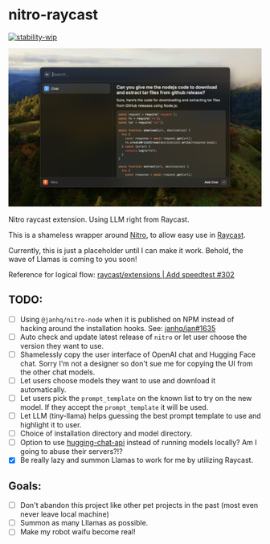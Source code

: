 # nitro-raycast

[![stability-wip](https://img.shields.io/badge/stability-wip-lightgrey.svg)](https://github.com/mkenney/software-guides/blob/master/STABILITY-BADGES.md#work-in-progress)

![POC screenshot](docs/static/img/nitro-raycast-2024-02-04.png)

Nitro raycast extension. Using LLM right from Raycast.

This is a shameless wrapper around [Nitro](https://github.com/janhq/nitro), to allow easy use in [Raycast](https://www.raycast.com/).

Currently, this is just a placeholder until I can make it work. Behold, the wave of Llamas is coming to you soon!

Reference for logical flow: [raycast/extensions | Add speedtest #302](https://github.com/raycast/extensions/pull/302)

## TODO:

- [ ] Using `@janhq/nitro-node` when it is published on NPM instead of hacking around the installation hooks. See: [janhq/jan#1635](https://github.com/janhq/jan/issues/1635)
- [ ] Auto check and update latest release of `nitro` or let user choose the version they want to use.
- [ ] Shamelessly copy the user interface of OpenAI chat and Hugging Face chat. Sorry I'm not a designer so don't sue me for copying the UI from the other chat models.
- [ ] Let users choose models they want to use and download it automatically.
- [ ] Let users pick the `prompt_template` on the known list to try on the new model. If they accept the `prompt_template` it will be used.
- [ ] Let LLM (tiny-llama) helps guessing the best prompt template to use and highlight it to user.
- [ ] Choice of installation directory and model directory.
- [ ] Option to use [hugging-chat-api](https://github.com/Soulter/hugging-chat-api) instead of running models locally? Am I going to abuse their servers?!?
- [x] Be really lazy and summon Llamas to work for me by utilizing Raycast.

## Goals:

- [ ] Don't abandon this project like other pet projects in the past (most even never leave local machine)
- [ ] Summon as many Lllamas as possible.
- [ ] Make my robot waifu become real!